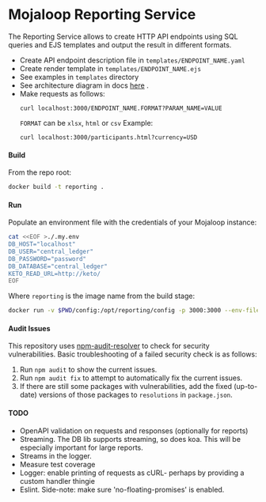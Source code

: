 # Mojaloop Reporting Service

The Reporting Service allows to create HTTP API endpoints using SQL queries and EJS templates and output the result in different formats.

- Create API endpoint description file in `templates/ENDPOINT_NAME.yaml`
- Create render template in `templates/ENDPOINT_NAME.ejs`
- See examples in `templates` directory
- See architecture diagram in docs [here](docs/Mojaloop%20Reporting%20Service%20Architecture.png) .
- Make requests as follows:
    ```
    curl localhost:3000/ENDPOINT_NAME.FORMAT?PARAM_NAME=VALUE
    ```
  `FORMAT` can be `xlsx`, `html` or `csv`
  Example:
    ```
    curl localhost:3000/participants.html?currency=USD
    ```

#### Build
From the repo root:
```sh
docker build -t reporting .
```

#### Run
Populate an environment file with the credentials of your Mojaloop instance:
```sh
cat <<EOF >./.my.env
DB_HOST="localhost"
DB_USER="central_ledger"
DB_PASSWORD="password"
DB_DATABASE="central_ledger"
KETO_READ_URL=http://keto/
EOF
```
Where `reporting` is the image name from the build stage:
```sh
docker run -v $PWD/config:/opt/reporting/config -p 3000:3000 --env-file=./.my.env reporting
```

#### Audit Issues
 This repository uses [npm-audit-resolver](https://github.com/naugtur/npm-audit-resolver#readme) to check for security vulnerabilities. Basic troubleshooting of a failed security check is as follows:
 1. Run `npm audit` to show the current issues.
 2. Run `npm audit fix` to attempt to automatically fix the current issues.
 3. If there are still some packages with vulnerabilities, add the fixed (up-to-date) versions of those packages to `resolutions` in `package.json`.

#### TODO
- OpenAPI validation on requests and responses (optionally for reports)
- Streaming. The DB lib supports streaming, so does koa. This will be especially important for
    large reports.
- Streams in the logger.
- Measure test coverage
- Logger: enable printing of requests as cURL- perhaps by providing a custom handler thingie
- Eslint. Side-note: make sure 'no-floating-promises' is enabled.

